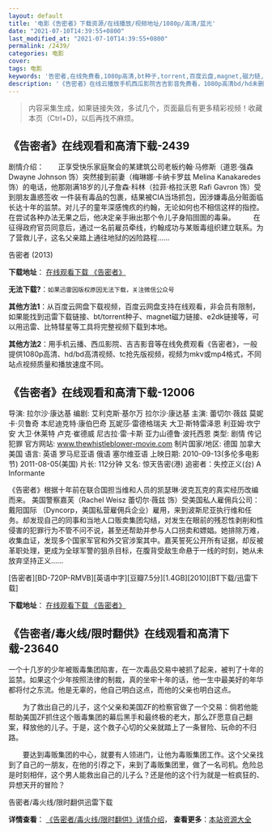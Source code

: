 ```yaml
---
layout: default
title: '电影《告密者》下载资源/在线播放/视频地址/1080p/高清/蓝光'
date: "2021-07-10T14:39:55+0800"
last_modified_at: "2021-07-10T14:39:55+0800"
permalink: /2439/
categories: 电影
cover:
tags: 电影
keywords: '告密者,在线免费看,1080p高清,bt种子,torrent,百度云盘,magnet,磁力链,迅雷下载资源'
description: '《告密者》在线云播放手机西瓜影院吉吉影音免费看，1080p高清bd/hd未删减完整版和tc抢先枪版，mkv/mp4格式，附带bt/torrent种子、magnet/磁力链、百度云盘、网盘资源迅雷下载链接'
---
```


>内容采集生成，如果链接失效，多试几个，页面最后有更多精彩视频！收藏本页（Ctrl+D)，以后再找不麻烦。


## 《告密者》在线观看和高清下载-2439

剧情介绍：　　正享受快乐家庭聚会的某建筑公司老板约翰·马修斯（道恩·强森 Dwayne Johnson 饰）突然接到前妻（梅琳娜·卡纳卡罗兹 Melina Kanakaredes 饰）的电话，他那刚满18岁的儿子詹森·科林（拉菲·格拉沃恩 Rafi Gavron 饰）受到朋友蛊惑签收 一件装有毒品的包裹，结果被CIA当场抓包，因涉嫌毒品分赃面临长达十年的监禁。对儿子的童年深感愧疚的约翰，无论如何也不相信这样的指控。在尝试各种办法无果之后，他决定亲手揪出那个令儿子身陷囹圄的毒枭。  　　在征得政府官员同意后，通过一名前雇员牵线，约翰成功与某贩毒组织建立联系。为了营救儿子，这名父亲踏上通往地狱的凶险路程……


告密者 (2013)

**下载地址**： [在线观看下载 《告密者》](https://www.btbtdy.me/btdy/dy2954.html) 


**无法下载?**：`如果迅雷因版权原因无法下载，关注微信公众号 `

**其他方法1**：从百度云网盘下载视频，百度云网盘支持在线观看，非会员有限制，如果能找到迅雷下载链接、bt/torrent种子、magnet磁力链接、e2dk链接等，可以用迅雷、比特彗星等工具将完整视频下载到本地。

**其他方法2**：用手机云播、西瓜影院、吉吉影音等在线免费观看《告密者》，一般提供1080p高清、hd/bd高清视频、tc抢先版视频，视频为mkv或mp4格式，不同站点视频质量和播放速度不同。


## 《告密者》在线观看和高清下载-12006

导演: 拉尔沙·康达基 编剧: 艾利克斯·基尔万 拉尔沙·康达基 主演: 蕾切尔·薇兹 莫妮卡·贝鲁奇 本尼迪克特·康伯巴奇 瓦妮莎·雷德格瑞夫 大卫·斯特雷泽恩 利亚姆·坎宁安 大卫·休莱特 卢克·崔德威 尼古拉·雷·卡斯 亚力山德鲁·波托西恩 类型: 剧情 传记 犯罪 官方网站: www.thewhistleblower-movie.com 制片国家/地区: 德国 加拿大 美国 语言: 英语 罗马尼亚语 俄语 塞尔维亚语 上映日期: 2010-09-13(多伦多电影节) 2011-08-05(美国) 片长: 112分钟 又名: 惊天告密(港) 追密者：失控正义(台) A Informante

《告密者》根据十年前在联合国担当维和人员的凯瑟琳·波克瓦克的真实经历改编而来。 美国警察嘉芙（Rachel Weisz 蕾切尔·薇兹 饰）受美国私人雇佣兵公司：戴阳国际 （Dyncorp，美国私营雇佣兵企业）雇用，来到波斯尼亚执行维和任务。却发现自己的同事和当地人口贩卖集团勾结，对发生在眼前的残忍性剥削和性侵害的犯罪行为不管不问不说，甚至还帮助并参与人口拐卖和嫖娼。她排除万难，收集血证，发现多个国家军官和外交官涉案其中。嘉芙誓死公开所有证据，却反被革职处理，更成为全球军警的狙杀目标，在腹背受敌生命悬于一线的时刻，她从未放弃坚持正义……


[告密者][BD-720P-RMVB][英语中字][豆瓣7.5分][1.4GB][2010][BT下载/迅雷下载]

**下载地址**： [在线观看下载 《告密者》](https://www.btdx8.com/torrent/the_whistleblower_2010.html) 


## 《告密者/毒火线/限时翻供》在线观看和高清下载-23640

一个十几岁的少年被贩毒集团陷害，在一次毒品交易中被抓了起来，被判了十年的监禁。如果这个少年按照法律的制裁，真的坐牢十年的话，他一生中最美好的年华都将付之东流。他是无辜的，他自己明白这点，而他的父亲也明白这点。</p>　　为了救出自己的儿子，这个父亲和美国ZF的检察官做了一个交易：倘若他能帮助美国ZF抓住这个贩毒集团的幕后黑手和最终极的老大，那么ZF愿意自己翻案，释放他的儿子。于是，这个救子心切的父亲就踏上了一条冒险、玩命的不归路。</p>　　要达到毒贩集团的中心，就要有人领进门，让他为毒贩集团工作。这个父亲找到了自己的一朋友，在他的引荐之下，来到了毒贩集团里，做了一名司机。危险总是时刻相伴，这个男人能救出自己的儿子么？还是他的这个行为就是一桩疯狂的、异想天开的冒险？


告密者/毒火线/限时翻供迅雷下载

**详情查看**： [《告密者/毒火线/限时翻供》详情介绍](/movie/23640/)， **查看更多**：[本站资源大全](/movie/t/all/)

